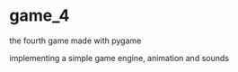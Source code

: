 # game_4

<!--
#groups
Games

#languages
Python

#frames and libs
Pygame

-->

the fourth game made with pygame

implementing a simple game engine, animation and sounds

